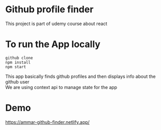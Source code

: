 # Github profile finder

This project is part of udemy course about react

# To run the App locally

`github clone`  
`npm install`  
`npm start`

This app basically finds github profiles and then displays info about the github user  
We are using context api to manage state for the app

# Demo

https://ammar-github-finder.netlify.app/
